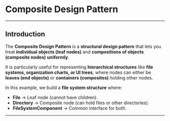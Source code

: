 # Composite Design Pattern  

---

## Introduction  
The **Composite Design Pattern** is a **structural design pattern** that lets you treat **individual objects (leaf nodes)** and **compositions of objects (composite nodes)** **uniformly**.  

It is particularly useful for representing **hierarchical structures** like **file systems, organization charts, or UI trees**, where nodes can either be **leaves (end objects)** or **containers (composites)** holding other nodes.  

In this example, we build a **file system structure** where:  
- **File** → Leaf node (cannot have children).  
- **Directory** → Composite node (can hold files or other directories).  
- **FileSystemComponent** → Common interface for both.  

---

 
 
